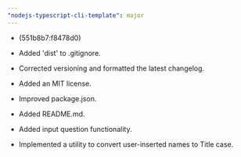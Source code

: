 ```yaml
---
"nodejs-typescript-cli-template": major
---
```


- (551b8b7:f8478d0)

- Added 'dist' to .gitignore.
- Corrected versioning and formatted the latest changelog.
- Added an MIT license.
- Improved package.json.
- Added README.md.
- Added input question functionality.
- Implemented a utility to convert user-inserted names to Title case.